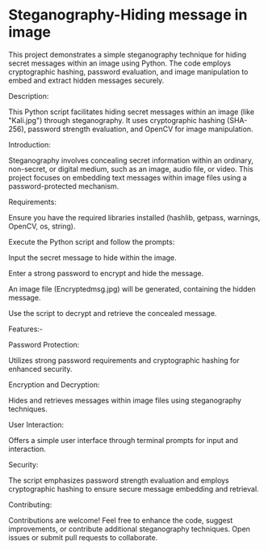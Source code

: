 # Steganography-Hiding message in image
This project demonstrates a simple steganography technique for hiding secret messages within an image using Python. The code employs cryptographic hashing, password evaluation, and image manipulation to embed and extract hidden messages securely.

Description:

This Python script facilitates hiding secret messages within an image (like "Kali.jpg") through steganography. It uses cryptographic hashing (SHA-256), password strength evaluation, and OpenCV for image manipulation.


Introduction:

Steganography involves concealing secret information within an ordinary, non-secret, or digital medium, such as an image, audio file, or video. This project focuses on embedding text messages within image files using a password-protected mechanism.

Requirements:

Ensure you have the required libraries installed (hashlib, getpass, warnings, OpenCV, os, string).

Execute the Python script and follow the prompts:

Input the secret message to hide within the image.

Enter a strong password to encrypt and hide the message.

An image file (Encryptedmsg.jpg) will be generated, containing the hidden message.

Use the script to decrypt and retrieve the concealed message.

Features:-

Password Protection: 

Utilizes strong password requirements and cryptographic hashing for enhanced security.

Encryption and Decryption:

Hides and retrieves messages within image files using steganography techniques.

User Interaction:

Offers a simple user interface through terminal prompts for input and interaction.

Security:

The script emphasizes password strength evaluation and employs cryptographic hashing to ensure secure message embedding and retrieval.

Contributing:

Contributions are welcome! Feel free to enhance the code, suggest improvements, or contribute additional steganography techniques. Open issues or submit pull requests to collaborate.
